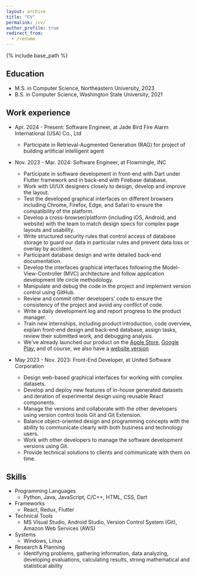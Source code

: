 ```yaml
---
layout: archive
title: "CV"
permalink: /cv/
author_profile: true
redirect_from:
  - /resume
---
```


{% include base_path %}

## Education

* M.S. in Computer Science, Northeastern University, 2023
* B.S. in Computer Science, Washington State University, 2021

## Work experience

* Apr. 2024 - Present: Software Engineer, at Jade Bird Fire Alarm International (USA) Co., Ltd
  * Participate in Retrieval-Augmented Generation (RAG) for project of building artificial intelligent agent
* Nov. 2023 - Mar. 2024: Software Engineer, at Flowmingle, INC
  * Participate in software development in front-end with Dart under Flutter framework and in back-end with Firebase database.
  * Work with UI/UX designers closely to design, develop and improve the layout.
  * Test the developed graphical interfaces on different browsers including Chrome, Firefox, Edge, and Safari to ensure the compatibility of the platform. 
  * Develop a cross-browser/platform (including iOS, Android, and website) with the team to match design specs for complex page layouts and usability.
  * Write structured security rules that control access of database storage to guard our data in particular rules and prevent data loss or overlay by accident.
  * Participant database design and write detailed back-end documentation.
  * Develop the interfaces graphical interfaces following the Model-View-Controller (MVC) architecture and follow application development life circle methodology. 
  * Manipulate and debug the code in the project and implement version control using GitHub.
  * Review and commit other developers’ code to ensure the consistency of the project and avoid any conflict of code.
  * Write a daily development log and report progress to the product manager.
  * Train new internships, including product introduction, code overview, explain front-end design and back-end database, assign tasks, review their submitted work, and debugging analysis.
  * We've already launched our product on the [Apple Store](https://apps.apple.com/us/app/flowmingle/id6468864449), [Google Play](https://play.google.com/store/apps/details?id=live.flowmingle), and of course, we also have a [website version](https://flowmingle.live/)

* May 2023 - Nov. 2023: Front-End Developer, at United Software Corporation
  * Design web-based graphical interfaces for working with complex datasets.
  * Develop and deploy new features of in-house generated datasets and iteration of experimental design using reusable React components. 
  * Manage the versions and collaborate with the other developers using version control tools Git and Git Extension. 
  * Balance object-oriented design and programming concepts with the ability to communicate clearly with both business and technology users. 
  * Work with other developers to manage the software development versions using Git. 
  * Provide technical solutions to clients and communicate with them on time.
  
## Skills

* Programming Languages
  * Python, Java, JavaScript, C/C++, HTML, CSS, Dart
* Frameworks
  * React, Redux, Flutter
* Technical Tools
  * MS Visual Studio, Android Studio, Version Control System (Git), Amazon Web Services (AWS)
* Systems
  * Windows, Linux
* Research & Planning
  * Identifying problems, gathering information, data analyzing, developing evaluations, calculating results, strong mathematical and statistical ability